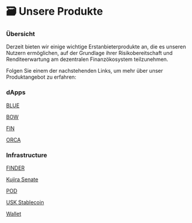 # 🗃 Unsere Produkte

### Übersicht

Derzeit bieten wir einige wichtige Erstanbieterprodukte an, die es unseren Nutzern ermöglichen, auf der Grundlage ihrer Risikobereitschaft und Renditeerwartung am dezentralen Finanzökosystem teilzunehmen.

Folgen Sie einem der nachstehenden Links, um mehr über unser Produktangebot zu erfahren:

### dApps

[BLUE](../dapps-and-infrastructure/blue.md)

[BOW](../dapps-and-infrastructure/bow.md)

[FIN](../dapps-and-infrastructure/fin/)

[ORCA](../dapps-and-infrastructure/orca.md)

### Infrastructure

[FINDER](../dapps-and-infrastructure/finder.md)

[Kujira Senate](../dapps-and-infrastructure/senate.md)

[POD](../dapps-and-infrastructure/pod.md)

[USK Stablecoin](../dapps-and-infrastructure/usk-stablecoin.md)

[Wallet](../dapps-and-infrastructure/kujira-wallet.md)

###

### <mark style="color:blue;"></mark>


